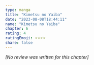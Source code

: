 ```yaml
---
type: manga
title: "Kimetsu no Yaiba"
date: "2023-08-08T18:44:11"
name: "Kimetsu no Yaiba"
chapter: 6
rating: 4
ratingEmoji: ⭐️⭐️⭐️⭐️
share: false
---
```


_[No review was written for this chapter]_

